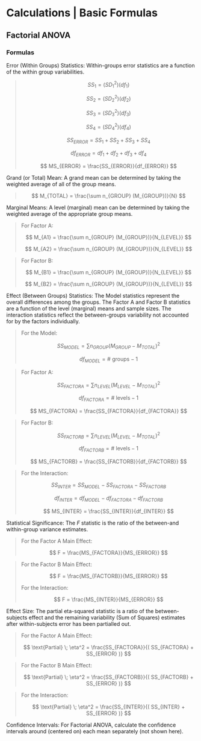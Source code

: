 # Calculations | Basic Formulas

## Factorial ANOVA

### Formulas

Error (Within Groups) Statistics: Within-groups error statistics are a function of the within group variabilities.

> $$ SS_1 = ( SD_1^2 ) ( df_1 ) $$
>
> $$ SS_2 = ( SD_2^2 ) ( df_2 ) $$
>
> $$ SS_3 = ( SD_3^2 ) ( df_3 ) $$
>
> $$ SS_4 = ( SD_4^2 ) ( df_4 ) $$
>
> $$ SS_{ERROR} = SS_1 + SS_2 + SS_3 + SS_4 $$
>
> $$ df_{ERROR} = df_1 + df_2 + df_3 +df_4 $$
>
> $$ MS_{ERROR} = \frac{SS_{ERROR}}{df_{ERROR}} $$

Grand (or Total) Mean: A grand mean can be determined by taking the weighted average of all of the group means.

> $$ M_{TOTAL} = \frac{\sum n_{GROUP} (M_{GROUP})}{N} $$

Marginal Means: A level (marginal) mean can be determined by taking the weighted average of the appropriate group means.

> For Factor A:  
>
> $$ M_{A1} = \frac{\sum n_{GROUP} (M_{GROUP})}{N_{LEVEL}} $$
>
> $$ M_{A2} = \frac{\sum n_{GROUP} (M_{GROUP})}{N_{LEVEL}} $$

> For Factor B: 
> 
> $$ M_{B1} = \frac{\sum n_{GROUP} (M_{GROUP})}{N_{LEVEL}} $$
>
> $$ M_{B2} = \frac{\sum n_{GROUP} (M_{GROUP})}{N_{LEVEL}} $$

Effect (Between Groups) Statistics: The Model statistics represent the overall differences among the groups. The Factor A and Factor B statistics are a function of the level (marginal) means and sample sizes. The interaction statistics reflect the between-groups variability not accounted for by the factors individually.

> For the Model:  
>
> $$ SS_{MODEL} = \sum n_{GROUP} (M_{GROUP} - M_{TOTAL})^2 $$
>
> $$ df_{MODEL} = \text{# groups} − 1 $$

> For Factor A:  
>
> $$ SS_{FACTORA} = \sum n_{LEVEL} (M_{LEVEL} - M_{TOTAL})^2 $$
>
> $$ df_{FACTORA} = \text{# levels} − 1 $$
>
> $$ MS_{FACTORA} = \frac{SS_{FACTORA}}{df_{FACTORA}} $$

> For Factor B:  
>
> $$ SS_{FACTORB} = \sum n_{LEVEL} (M_{LEVEL} - M_{TOTAL})^2 $$
>
> $$ df_{FACTORB} = \text{# levels} − 1 $$
>
> $$ MS_{FACTORB} = \frac{SS_{FACTORB}}{df_{FACTORB}} $$

> For the Interaction:  
>
> $$ SS_{INTER} = SS_{MODEL} - SS_{FACTORA} - SS_{FACTORB} $$
>
> $$ df_{INTER} = df_{MODEL} - df_{FACTORA} - df_{FACTORB} $$
>
> $$ MS_{INTER} = \frac{SS_{INTER}}{df_{INTER}} $$

Statistical Significance: The *F* statistic is the ratio of the between-and within-group variance estimates. 

> For the Factor A Main Effect:  
>
> $$ F = \frac{MS_{FACTORA}}{MS_{ERROR}} $$

> For the Factor B Main Effect:  
>
> $$ F = \frac{MS_{FACTORB}}{MS_{ERROR}} $$
>
> For the Interaction:  
>
> $$ F = \frac{MS_{INTER}}{MS_{ERROR}} $$

Effect Size: The partial eta-squared statistic is a ratio of the between-subjects effect and the remaining variability (Sum of Squares) estimates after within-subjects error has been partialled out.

> For the Factor A Main Effect:  
>
> $$ \text{Partial} \; \eta^2 = \frac{SS_{FACTORA}}{( SS_{FACTORA} + SS_{ERROR} )} $$

> For the Factor B Main Effect:  
>
> $$ \text{Partial} \; \eta^2 = \frac{SS_{FACTORB}}{( SS_{FACTORB} + SS_{ERROR} )} $$

> For the Interaction:  
>
> $$ \text{Partial} \; \eta^2 = \frac{SS_{INTER}}{( SS_{INTER} + SS_{ERROR} )} $$

Confidence Intervals: For Factorial ANOVA, calculate the confidence intervals around (centered on) each mean separately (not shown here).
